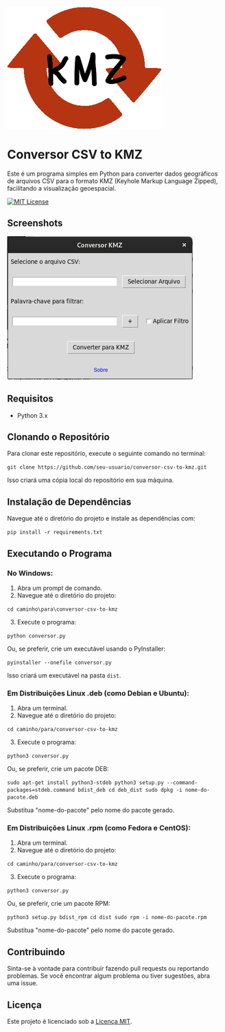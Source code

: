 
![Logo](https://raw.githubusercontent.com/luan-vilela/ConversorCSVtoKMZ/main/logo.png)



# Conversor CSV to KMZ

Este é um programa simples em Python para converter dados geográficos de arquivos CSV para o formato KMZ (Keyhole Markup Language Zipped), facilitando a visualização geoespacial.




[![MIT License](https://img.shields.io/badge/License-MIT-green.svg)](https://raw.githubusercontent.com/luan-vilela/ConversorCSVtoKMZ/main/LICENSE)



## Screenshots

![App Screenshot](https://raw.githubusercontent.com/luan-vilela/ConversorCSVtoKMZ/main/imagens/Captura%20de%20tela%20de%202023-11-30%2010-22-25.png)


## Requisitos

- Python 3.x

## Clonando o Repositório

Para clonar este repositório, execute o seguinte comando no terminal:

`git clone https://github.com/seu-usuario/conversor-csv-to-kmz.git`

Isso criará uma cópia local do repositório em sua máquina.

## Instalação de Dependências

Navegue até o diretório do projeto e instale as dependências com:

`pip install -r requirements.txt`

## Executando o Programa

### No Windows:

1.  Abra um prompt de comando.
2.  Navegue até o diretório do projeto:

`cd caminho\para\conversor-csv-to-kmz`

3.  Execute o programa:

`python conversor.py`

Ou, se preferir, crie um executável usando o PyInstaller:

`pyinstaller --onefile conversor.py`

Isso criará um executável na pasta `dist`.

### Em Distribuições Linux .deb (como Debian e Ubuntu):

1.  Abra um terminal.
2.  Navegue até o diretório do projeto:

`cd caminho/para/conversor-csv-to-kmz`

3.  Execute o programa:

`python3 conversor.py`

Ou, se preferir, crie um pacote DEB:

`sudo apt-get install python3-stdeb
python3 setup.py --command-packages=stdeb.command bdist_deb
cd deb_dist
sudo dpkg -i nome-do-pacote.deb`

Substitua "nome-do-pacote" pelo nome do pacote gerado.

### Em Distribuições Linux .rpm (como Fedora e CentOS):

1.  Abra um terminal.
2.  Navegue até o diretório do projeto:

`cd caminho/para/conversor-csv-to-kmz`

3.  Execute o programa:

`python3 conversor.py`

Ou, se preferir, crie um pacote RPM:

`python3 setup.py bdist_rpm
cd dist
sudo rpm -i nome-do-pacote.rpm`

Substitua "nome-do-pacote" pelo nome do pacote gerado.

## Contribuindo

Sinta-se à vontade para contribuir fazendo pull requests ou reportando problemas. Se você encontrar algum problema ou tiver sugestões, abra uma issue.

## Licença

Este projeto é licenciado sob a [Licença MIT](https://raw.githubusercontent.com/luan-vilela/ConversorCSVtoKMZ/main/LICENSE).
